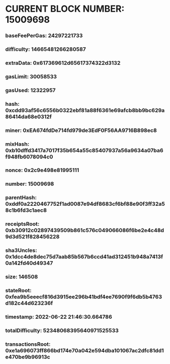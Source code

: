 # CURRENT BLOCK NUMBER: 15009698

### baseFeePerGas: 24297221733
### difficulty: 14665481266280587
### extraData: 0x617369612d65617374322d3132
### gasLimit: 30058533
### gasUsed: 12322957
### hash: 0xcdd93af56c6556b0322ebf81a88f6361e69afcb8bb9bc629a86414da68e0312f
### miner: 0xEA674fdDe714fd979de3EdF0F56AA9716B898ec8
### mixHash: 0xb10dffd3417a7017f35b654a55c85407937a56a9634a07ba6f948fb6078094c0
### nonce: 0x2c9e498e81995111
### number: 15009698
### parentHash: 0xddf0a2220467752f1ad0087e94df8683cf6bf88e90f3ff32a58c1b6fd3c1aec8
### receiptsRoot: 0xb30912c02897439509b861c576c049066086f6be2e4c48d9d3d521f828456228
### sha3Uncles: 0x1dcc4de8dec75d7aab85b567b6ccd41ad312451b948a7413f0a142fd40d49347
### size: 146508
### stateRoot: 0xfea9b5eeecf816d3915ee296b41bdf4ee7690f9f6db5b4763d182c44d623236f
### timestamp: 2022-06-22 21:46:30.664786
### totalDifficulty: 52348068395640971525533
### transactionsRoot: 0xe1a696073ff866bd174e70a042e594dba101067ac2dfc81dd1e470be9b96913c
